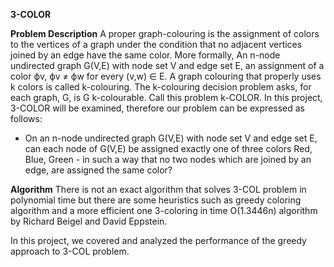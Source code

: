 
**3-COLOR**

**Problem Description**
A proper graph-colouring is the assignment of colors to the vertices of a graph under the condition that no adjacent vertices joined by an edge have the same color. More formally, 
An n-node undirected graph G(V,E) with node set V and edge set E, an assignment of a color ϕv, ϕv ≠ ϕw for every (v,w) ∈ E.
A graph colouring that properly uses k colors is called k-colouring. The k-colouring decision problem asks, for each graph, G, is G k-colourable. Call this problem k-COLOR.
	In this project, 3-COLOR will be examined, therefore our problem can be expressed as follows:
	
- On an n-node undirected graph G(V,E) with node set V and edge set E, can each node of G(V,E) be assigned exactly one of three colors
Red, Blue, Green - in such a way that no two nodes which are joined by an edge, are assigned the same color?

**Algorithm**
 There is not an exact algorithm that solves 3-COL problem in polynomial time but there are some heuristics such as 
 greedy coloring algorithm and a more efficient one 3-coloring in time O(1.3446n) algorithm by Richard Beigel and David Eppstein.

In this project, we covered and analyzed the performance of the greedy approach to 3-COL problem.
 





